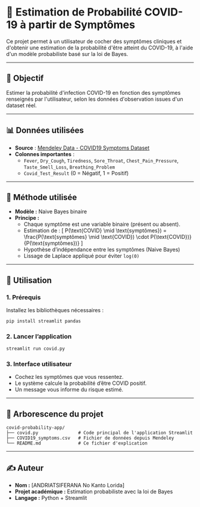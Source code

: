 
# 🦠 Estimation de Probabilité COVID-19 à partir de Symptômes

Ce projet permet à un utilisateur de cocher des symptômes cliniques et d'obtenir une estimation de la probabilité d'être atteint du COVID-19, à l'aide d'un modèle probabiliste basé sur la loi de Bayes.

---

## 📌 Objectif

Estimer la probabilité d'infection COVID-19 en fonction des symptômes renseignés par l'utilisateur, selon les données d'observation issues d'un dataset réel.

---

## 📊 Données utilisées

- **Source** : [Mendeley Data - COVID19 Symptoms Dataset](https://data.mendeley.com/datasets/4ddz9385xp/1)
- **Colonnes importantes** :
  - `Fever`, `Dry_Cough`, `Tiredness`, `Sore_Throat`, `Chest_Pain_Pressure`, `Taste_Smell_Loss`, `Breathing_Problem`
  - `Covid_Test_Result` (0 = Négatif, 1 = Positif)

---

## 🧠 Méthode utilisée

- **Modèle :** Naive Bayes binaire
- **Principe :**
  - Chaque symptôme est une variable binaire (présent ou absent).
  - Estimation de :
    \[
    P(\text{COVID} \mid \text{symptômes}) = \frac{P(\text{symptômes} \mid \text{COVID}) \cdot P(\text{COVID})}{P(\text{symptômes})}
    \]
  - Hypothèse d’indépendance entre les symptômes (Naive Bayes)
  - Lissage de Laplace appliqué pour éviter `log(0)`

---

## 🚀 Utilisation

### 1. Prérequis

Installez les bibliothèques nécessaires :

```bash
pip install streamlit pandas
````

### 2. Lancer l’application

```bash
streamlit run covid.py
```

### 3. Interface utilisateur

* Cochez les symptômes que vous ressentez.
* Le système calcule la probabilité d’être COVID positif.
* Un message vous informe du risque estimé.

---

## 📁 Arborescence du projet

```
covid-probability-app/
├── covid.py               # Code principal de l'application Streamlit
├── COVID19_symptoms.csv   # Fichier de données depuis Mendeley
└── README.md              # Ce fichier d'explication
```

---

## ✍️ Auteur

* **Nom :** \[ANDRIATSIFERANA No Kanto Lorida]
* **Projet académique :** Estimation probabiliste avec la loi de Bayes
* **Langage :** Python + Streamlit

